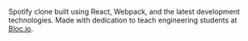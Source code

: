 Spotify clone built using React, Webpack, and the latest development technologies. Made with dedication to teach engineering students at [Bloc.io](www.bloc.io).
